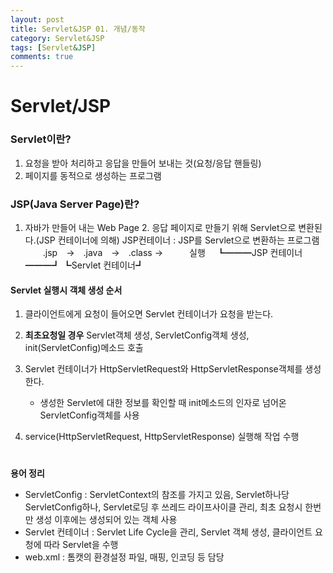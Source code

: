 ```yaml
---
layout: post
title: Servlet&JSP 01. 개념/동작
category: Servlet&JSP
tags: [Servlet&JSP]
comments: true
---
```


# Servlet/JSP

### Servlet이란?

1.	요청을 받아 처리하고 응답을 만들어 보내는 것(요청/응답 핸들링)
2. 페이지를 동적으로 생성하는 프로그램

### JSP(Java Server Page)란?
1. 자바가 만들어 내는 Web Page 2. 응답 페이지로 만들기 위해 Servlet으로 변환된다.(JSP 컨테이너에 의해)
	JSP컨테이너 : JSP를 Servlet으로 변환하는 프로그램
	 &emsp;&emsp;.jsp&emsp;→&emsp;.java&emsp;→&emsp;.class →&emsp;&emsp;&emsp;실행
	&emsp;┗━━━JSP 컨테이너━━━┛   ┗Servlet 컨테이너┛

#### Servlet 실행시 객체 생성 순서
1. 클라이언트에게 요청이 들어오면 Servlet 컨테이너가 요청을 받는다.
2. **최초요청일 경우** Servlet객체 생성, ServletConfig객체 생성, init(ServletConfig)메소드 호출

3. Servlet 컨테이너가 HttpServletRequest와 HttpServletResponse객체를 생성한다.
	-	생성한 Servlet에 대한 정보를 확인할 때 init메소드의 인자로 넘어온 ServletConfig객체를 사용

4. service(HttpServletRequest, HttpServletResponse) 실행해 작업 수행
#
**용어 정리**
* ServletConfig : ServletContext의 참조를 가지고 있음, Servlet하나당 ServletConfig하나, Servlet로딩 후 쓰레드 라이프사이클 관리, 최초 요청시 한번만 생성 이후에는 생성되어 있는 객체 사용
* Servlet 컨테이너 : Servlet Life Cycle을 관리, Servlet 객체 생성, 클라이언트 요청에 따라 Servlet을 수행
* web.xml : 톰캣의 환경설정 파일, 매핑, 인코딩 등 담당




